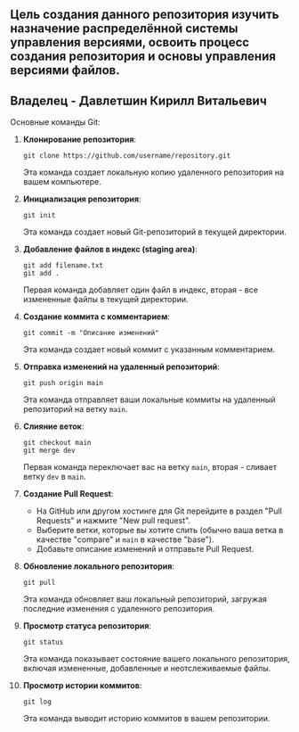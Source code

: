## Цель создания данного репозитория изучить назначение распределённой системы управления версиями, освоить процесс создания репозитория и основы управления версиями файлов.
## Владелец - Давлетшин Кирилл Витальевич

Основные команды Git:

1. **Клонирование репозитория**:
   ```
   git clone https://github.com/username/repository.git
   ```
   Эта команда создает локальную копию удаленного репозитория на вашем компьютере.

2. **Инициализация репозитория**:
   ```
   git init
   ```
   Эта команда создает новый Git-репозиторий в текущей директории.

3. **Добавление файлов в индекс (staging area)**:
   ```
   git add filename.txt
   git add .
   ```
   Первая команда добавляет один файл в индекс, вторая - все измененные файлы в текущей директории.

4. **Создание коммита с комментарием**:
   ```
   git commit -m "Описание изменений"
   ```
   Эта команда создает новый коммит с указанным комментарием.

5. **Отправка изменений на удаленный репозиторий**:
   ```
   git push origin main
   ```
   Эта команда отправляет ваши локальные коммиты на удаленный репозиторий на ветку `main`.

6. **Слияние веток**:
   ```
   git checkout main
   git merge dev
   ```
   Первая команда переключает вас на ветку `main`, вторая - сливает ветку `dev` в `main`.

7. **Создание Pull Request**:
   - На GitHub или другом хостинге для Git перейдите в раздел "Pull Requests" и нажмите "New pull request".
   - Выберите ветки, которые вы хотите слить (обычно ваша ветка в качестве "compare" и `main` в качестве "base").
   - Добавьте описание изменений и отправьте Pull Request.

8. **Обновление локального репозитория**:
   ```
   git pull
   ```
   Эта команда обновляет ваш локальный репозиторий, загружая последние изменения с удаленного репозитория.

9. **Просмотр статуса репозитория**:
   ```
   git status
   ```
   Эта команда показывает состояние вашего локального репозитория, включая измененные, добавленные и неотслеживаемые файлы.

10. **Просмотр истории коммитов**:
    ```
    git log
    ```
    Эта команда выводит историю коммитов в вашем репозитории.



